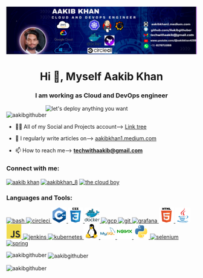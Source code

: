 ![logo](https://github.com/Aakibgithuber/Aakibgithuber/blob/main/1705570243087.jpeg)

<h1 align="center">Hi 👋, Myself Aakib Khan</h1>
<h3 align="center">I am working as Cloud and DevOps engineer</h3>

<img align="right" alt="let's deploy anything you want" width="400" src="https://camo.githubusercontent.com/eee94789e0d771d6cc6481a2b2f224d802e01956cbf69470ca182f343c16bf06/68747470733a2f2f7777772e6368617774656368736f6c7574696f6e732e636f6d2f77702d636f6e74656e742f75706c6f6164732f323031392f30332f646576656c6f7065722e676966">

<p align="left"> <img src="https://komarev.com/ghpvc/?username=aakibgithuber&label=Profile%20views&color=0e75b6&style=flat" alt="aakibgithuber" /> </p>

- 👨‍💻 All of my Social and Projects account--> [Link tree](https://linktr.ee/techwithaakib?utm_source=linktree_profile_share&ltsid=f9a340d3-bbe6-48f6-8ad6-f691572b599f)

- 📝 I regularly write articles on--> [aakibkhan1.medium.com](aakibkhan1.medium.com)

- 📫 How to reach me--> **techwithaakib@gmail.com**

<h3 align="left">Connect with me:</h3>
<p align="left">
<a href="https://linkedin.com/in/aakib khan" target="blank"><img align="center" src="https://raw.githubusercontent.com/rahuldkjain/github-profile-readme-generator/master/src/images/icons/Social/linked-in-alt.svg" alt="aakib khan" height="30" width="40" /></a>
<a href="https://instagram.com/aakibkhan_8" target="blank"><img align="center" src="https://raw.githubusercontent.com/rahuldkjain/github-profile-readme-generator/master/src/images/icons/Social/instagram.svg" alt="aakibkhan_8" height="30" width="40" /></a>
<a href="https://www.youtube.com/c/the cloud boy" target="blank"><img align="center" src="https://raw.githubusercontent.com/rahuldkjain/github-profile-readme-generator/master/src/images/icons/Social/youtube.svg" alt="the cloud boy" height="30" width="40" /></a>
</p>

<h3 align="left">Languages and Tools:</h3>
<a href="https://www.gnu.org/software/bash/" target="_blank" rel="noreferrer"> <img src="https://www.vectorlogo.zone/logos/gnu_bash/gnu_bash-icon.svg" alt="bash" width="40" height="40"/> </a> <a href="https://circleci.com" target="_blank" rel="noreferrer"> <img src="https://www.vectorlogo.zone/logos/circleci/circleci-icon.svg" alt="circleci" width="40" height="40"/> </a> <a href="https://www.w3schools.com/cpp/" target="_blank" rel="noreferrer"> <img src="https://raw.githubusercontent.com/devicons/devicon/master/icons/cplusplus/cplusplus-original.svg" alt="cplusplus" width="40" height="40"/> </a> <a href="https://www.w3schools.com/css/" target="_blank" rel="noreferrer"> <img src="https://raw.githubusercontent.com/devicons/devicon/master/icons/css3/css3-original-wordmark.svg" alt="css3" width="40" height="40"/> </a> <a href="https://www.docker.com/" target="_blank" rel="noreferrer"> <img src="https://raw.githubusercontent.com/devicons/devicon/master/icons/docker/docker-original-wordmark.svg" alt="docker" width="40" height="40"/> </a> <a href="https://cloud.google.com" target="_blank" rel="noreferrer"> <img src="https://www.vectorlogo.zone/logos/google_cloud/google_cloud-icon.svg" alt="gcp" width="40" height="40"/> </a> <a href="https://git-scm.com/" target="_blank" rel="noreferrer"> <img src="https://www.vectorlogo.zone/logos/git-scm/git-scm-icon.svg" alt="git" width="40" height="40"/> </a> <a href="https://grafana.com" target="_blank" rel="noreferrer"> <img src="https://www.vectorlogo.zone/logos/grafana/grafana-icon.svg" alt="grafana" width="40" height="40"/> </a> <a href="https://www.w3.org/html/" target="_blank" rel="noreferrer"> <img src="https://raw.githubusercontent.com/devicons/devicon/master/icons/html5/html5-original-wordmark.svg" alt="html5" width="40" height="40"/> </a> <a href="https://www.java.com" target="_blank" rel="noreferrer"> <img src="https://raw.githubusercontent.com/devicons/devicon/master/icons/java/java-original.svg" alt="java" width="40" height="40"/> </a> <a href="https://developer.mozilla.org/en-US/docs/Web/JavaScript" target="_blank" rel="noreferrer"> <img src="https://raw.githubusercontent.com/devicons/devicon/master/icons/javascript/javascript-original.svg" alt="javascript" width="40" height="40"/> </a> <a href="https://www.jenkins.io" target="_blank" rel="noreferrer"> <img src="https://www.vectorlogo.zone/logos/jenkins/jenkins-icon.svg" alt="jenkins" width="40" height="40"/> </a> <a href="https://kubernetes.io" target="_blank" rel="noreferrer"> <img src="https://www.vectorlogo.zone/logos/kubernetes/kubernetes-icon.svg" alt="kubernetes" width="40" height="40"/> </a> <a href="https://www.linux.org/" target="_blank" rel="noreferrer"> <img src="https://raw.githubusercontent.com/devicons/devicon/master/icons/linux/linux-original.svg" alt="linux" width="40" height="40"/> </a> <a href="https://www.mysql.com/" target="_blank" rel="noreferrer"> <img src="https://raw.githubusercontent.com/devicons/devicon/master/icons/mysql/mysql-original-wordmark.svg" alt="mysql" width="40" height="40"/> </a> <a href="https://www.nginx.com" target="_blank" rel="noreferrer"> <img src="https://raw.githubusercontent.com/devicons/devicon/master/icons/nginx/nginx-original.svg" alt="nginx" width="40" height="40"/> </a> <a href="https://www.python.org" target="_blank" rel="noreferrer"> <img src="https://raw.githubusercontent.com/devicons/devicon/master/icons/python/python-original.svg" alt="python" width="40" height="40"/> </a> <a href="https://www.selenium.dev" target="_blank" rel="noreferrer"> <img src="https://raw.githubusercontent.com/detain/svg-logos/780f25886640cef088af994181646db2f6b1a3f8/svg/selenium-logo.svg" alt="selenium" width="40" height="40"/> </a> <a href="https://spring.io/" target="_blank" rel="noreferrer"> <img src="https://www.vectorlogo.zone/logos/springio/springio-icon.svg" alt="spring" width="40" height="40"/> </a> </p>

<p><img align="left" src="https://github-readme-stats.vercel.app/api/top-langs?username=aakibgithuber&show_icons=true&locale=en&layout=compact" alt="aakibgithuber" /></p>

<p>&nbsp;<img align="center" src="https://github-readme-stats.vercel.app/api?username=aakibgithuber&show_icons=true&locale=en" alt="aakibgithuber" /></p>

<p><img align="center" src="https://github-readme-streak-stats.herokuapp.com/?user=aakibgithuber&" alt="aakibgithuber" /></p>
